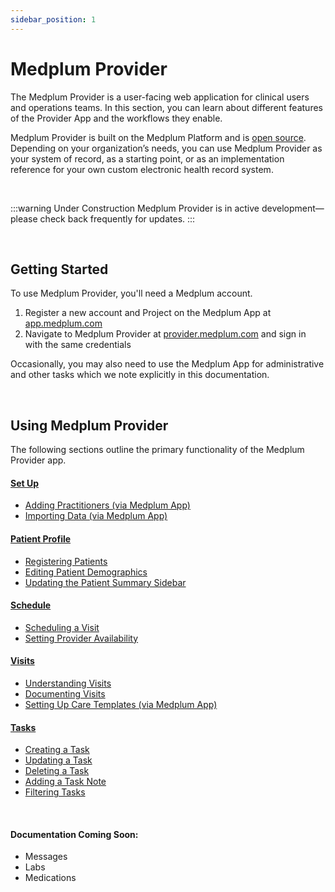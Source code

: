 ```yaml
---
sidebar_position: 1
---
```


# Medplum Provider

The Medplum Provider is a user-facing web application for clinical users and operations teams. In this section, you can learn about different features of the Provider App and the workflows they enable.

Medplum Provider is built on the Medplum Platform and is [open source](https://github.com/medplum/medplum/tree/main/examples/medplum-provider). Depending on your organization’s needs, you can use Medplum Provider as your system of record, as a starting point, or as an implementation reference for your own custom electronic health record system.

<br />

:::warning Under Construction
Medplum Provider is in active development—please check back frequently for updates.
:::

<br />

## Getting Started

To use Medplum Provider, you'll need a Medplum account.

1. Register a new account and Project on the Medplum App at [app.medplum.com](http://app.medplum.com)  
2. Navigate to Medplum Provider at [provider.medplum.com](http://provider.medplum.com) and sign in with the same credentials

Occasionally, you may also need to use the Medplum App for administrative and other tasks which we note explicitly in this documentation.

<br />

## Using Medplum Provider

The following sections outline the primary functionality of the Medplum Provider app.

#### [Set Up](./provider/set-up)
  * [Adding Practitioners (via Medplum App)](./provider/set-up#adding-practitioners-via-medplum-app)
  * [Importing Data (via Medplum App)](./provider/set-up#importing-data-via-medplum-app)  

#### [Patient Profile](./provider/patient-profile)
  * [Registering Patients](./provider/patient-profile#registering-patients)
  * [Editing Patient Demographics](./provider/patient-profile#editing-patient-demographics)
  * [Updating the Patient Summary Sidebar](./provider/patient-profile#updating-the-patient-summary-sidebar)

#### [Schedule](./provider/schedule#scheduling-a-visit)
  * [Scheduling a Visit](./provider/schedule#scheduling-a-visit)  
  * [Setting Provider Availability](./provider/schedule#setting-provider-availability)  

#### [Visits](./provider/visits)
  * [Understanding Visits](./provider/visits#understanding-visits)
  * [Documenting Visits](./provider/visits#documenting-visits)
  * [Setting Up Care Templates (via Medplum App)](./provider/visits#setting-up-care-templates-via-medplum-app)

#### [Tasks](./provider/tasks)
  * [Creating a Task](./provider/tasks#creating-a-task)
  * [Updating a Task](./provider/tasks#updating-a-task)
  * [Deleting a Task](./provider/tasks#deleting-a-task)
  * [Adding a Task Note](./provider/tasks#adding-a-task-note)
  * [Filtering Tasks](./provider/tasks#filtering-tasks)

<br />

#### Documentation Coming Soon:
* Messages
* Labs
* Medications

<br />
